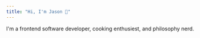 ```yaml
---
title: "Hi, I'm Jason 👋"
---
```


I'm a frontend software developer, cooking enthusiest, and philosophy nerd.
